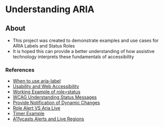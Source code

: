 # Understanding ARIA

## About

- This project was created to demonstrate examples and use cases for ARIA Labels and Status Roles
- It is hoped this can provide a better understanding of how assistive technology interprets these fundamentals of accessibility

### References

- [When to use aria-label](https://bootcamp.uxdesign.cc/when-to-use-aria-label-or-screen-reader-only-text-cd778627b43b)
- [Usability and Web Accessibility](https://usability.yale.edu/web-accessibility/articles/links)
- [Working Example of role=status](https://www.w3.org/WAI/WCAG22/working-examples/aria-role-status-searchresults/)
- [WCAG Understanding Status Messages](https://www.w3.org/WAI/WCAG21/Understanding/status-messages.html)
- [Provide Notification of Dynamic Changes](https://accessibility.huit.harvard.edu/provide-notification-dynamic-changes-content)
- [Role Alert VS Aria Live](https://www.youtube.com/watch?v=BRB6pNYATGE)
- [Timer Example](https://codepen.io/heydon/pres/NGgNjZ)
- [A11ycasts Alerts and Live Regions](https://www.youtube.com/watch?v=5lzAj1ahRSI)